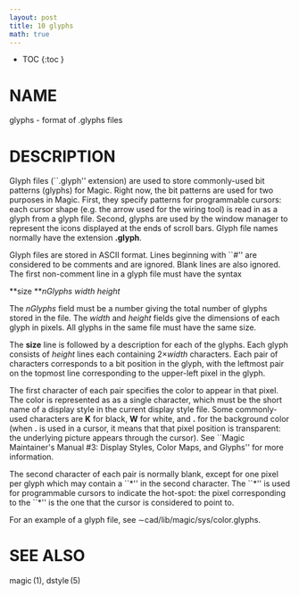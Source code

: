```yaml
---
layout: post
title: 10 glyphs
math: true
---
```




* TOC
{:toc }

# NAME

glyphs - format of .glyphs files

# DESCRIPTION

Glyph files (\`\`.glyph'' extension) are used to store commonly-used bit
patterns (glyphs) for Magic. Right now, the bit patterns are used for
two purposes in Magic. First, they specify patterns for programmable
cursors: each cursor shape (e.g. the arrow used for the wiring tool) is
read in as a glyph from a glyph file. Second, glyphs are used by the
window manager to represent the icons displayed at the ends of scroll
bars. Glyph file names normally have the extension **.glyph**.

Glyph files are stored in ASCII format. Lines beginning with \`\`#'' are
considered to be comments and are ignored. Blank lines are also ignored.
The first non-comment line in a glyph file must have the syntax

**size ***nGlyphs width height*

The *nGlyphs* field must be a number giving the total number of glyphs
stored in the file. The *width* and *height* fields give the dimensions
of each glyph in pixels. All glyphs in the same file must have the same
size.

The **size** line is followed by a description for each of the glyphs.
Each glyph consists of *height* lines each containing 2×*width*
characters. Each pair of characters corresponds to a bit position in the
glyph, with the leftmost pair on the topmost line corresponding to the
upper-left pixel in the glyph.

The first character of each pair specifies the color to appear in that
pixel. The color is represented as as a single character, which must be
the short name of a display style in the current display style file.
Some commonly-used characters are **K** for black, **W** for white, and
**.** for the background color (when **.** is used in a cursor, it means
that that pixel position is transparent: the underlying picture appears
through the cursor). See \`\`Magic Maintainer's Manual \#3: Display
Styles, Color Maps, and Glyphs'' for more information.

The second character of each pair is normally blank, except for one
pixel per glyph which may contain a \`\`\*'' in the second character.
The \`\`\*'' is used for programmable cursors to indicate the hot-spot:
the pixel corresponding to the \`\`\*'' is the one that the cursor is
considered to point to.

For an example of a glyph file, see ∼cad/lib/magic/sys/color.glyphs.

# SEE ALSO

magic (1), dstyle (5)
